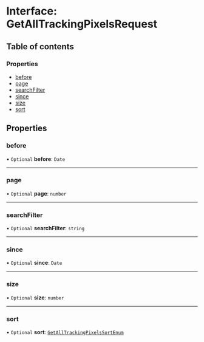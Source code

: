 # Interface: GetAllTrackingPixelsRequest

## Table of contents

### Properties

- [before](GetAllTrackingPixelsRequest.md#before)
- [page](GetAllTrackingPixelsRequest.md#page)
- [searchFilter](GetAllTrackingPixelsRequest.md#searchfilter)
- [since](GetAllTrackingPixelsRequest.md#since)
- [size](GetAllTrackingPixelsRequest.md#size)
- [sort](GetAllTrackingPixelsRequest.md#sort)

## Properties

### before

• `Optional` **before**: `Date`

___

### page

• `Optional` **page**: `number`

___

### searchFilter

• `Optional` **searchFilter**: `string`

___

### since

• `Optional` **since**: `Date`

___

### size

• `Optional` **size**: `number`

___

### sort

• `Optional` **sort**: [`GetAllTrackingPixelsSortEnum`](../enums/GetAllTrackingPixelsSortEnum.md)
